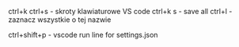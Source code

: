 ctrl+k ctrl+s - skroty klawiaturowe VS code
ctrl+k s - save all
ctrl+l - zaznacz wszystkie o tej nazwie

ctrl+shift+p - vscode run line for settings.json 